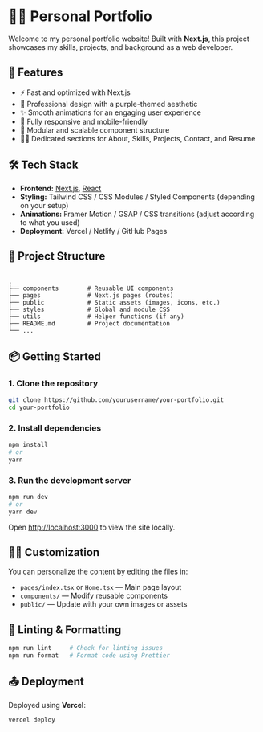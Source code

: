 # 🧑‍💻 Personal Portfolio

Welcome to my personal portfolio website! Built with **Next.js**, this project showcases my skills, projects, and background as a web developer.

## 🚀 Features

- ⚡️ Fast and optimized with Next.js
- 🎨 Professional design with a purple-themed aesthetic
- ✨ Smooth animations for an engaging user experience
- 📱 Fully responsive and mobile-friendly
- 🧩 Modular and scalable component structure
- 🧑‍💼 Dedicated sections for About, Skills, Projects, Contact, and Resume

## 🛠️ Tech Stack

- **Frontend:** [Next.js](https://nextjs.org/), [React](https://reactjs.org/)
- **Styling:** Tailwind CSS / CSS Modules / Styled Components (depending on your setup)
- **Animations:** Framer Motion / GSAP / CSS transitions (adjust according to what you used)
- **Deployment:** Vercel / Netlify / GitHub Pages

## 📁 Project Structure

```

.
├── components        # Reusable UI components
├── pages             # Next.js pages (routes)
├── public            # Static assets (images, icons, etc.)
├── styles            # Global and module CSS
├── utils             # Helper functions (if any)
├── README.md         # Project documentation
└── ...

````

## 📦 Getting Started

### 1. Clone the repository

```bash
git clone https://github.com/yourusername/your-portfolio.git
cd your-portfolio
````

### 2. Install dependencies

```bash
npm install
# or
yarn
```

### 3. Run the development server

```bash
npm run dev
# or
yarn dev
```

Open [http://localhost:3000](http://localhost:3000) to view the site locally.

## 🧑‍🎨 Customization

You can personalize the content by editing the files in:

* `pages/index.tsx` or `Home.tsx` — Main page layout
* `components/` — Modify reusable components
* `public/` — Update with your own images or assets

## 🧪 Linting & Formatting

```bash
npm run lint     # Check for linting issues
npm run format   # Format code using Prettier
```

## 📤 Deployment

Deployed using **Vercel**:

```bash
vercel deploy
```